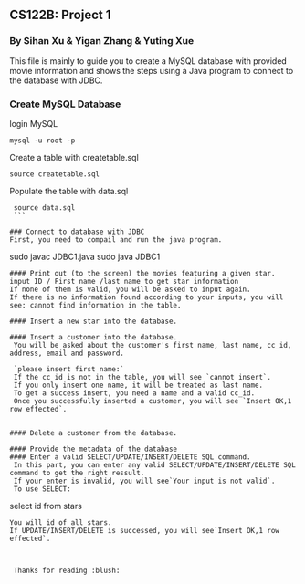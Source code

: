 ## CS122B: Project 1
### By Sihan Xu & Yigan Zhang & Yuting Xue
  This file is mainly to guide you to create a MySQL database with provided movie information and shows the steps using a Java program to connect to the database with JDBC.
### Create MySQL Database
  login MySQL
  ```
  mysql -u root -p
  ```
  Create a table with createtable.sql
  ```
  source createtable.sql
  ```
  Populate the table with data.sql
  ```
  source data.sql
  ```
  
### Connect to database with JDBC
First, you need to compail and run the java program.
```
sudo javac JDBC1.java
sudo java JDBC1

```
#### Print out (to the screen) the movies featuring a given star.
input ID / First name /last name to get star information
If none of them is valid, you will be asked to input again.
If there is no information found according to your inputs, you will see: cannot find information in the table.

#### Insert a new star into the database.

#### Insert a customer into the database.
 You will be asked about the customer's first name, last name, cc_id, address, email and password.
 
 `please insert first name:`
 If the cc_id is not in the table, you will see `cannot insert`.
 If you only insert one name, it will be treated as last name.
 To get a success insert, you need a name and a valid cc_id.
 Once you successfully inserted a customer, you will see `Insert OK,1 row effected`.

 
#### Delete a customer from the database.
  
#### Provide the metadata of the database
#### Enter a valid SELECT/UPDATE/INSERT/DELETE SQL command.
 In this part, you can enter any valid SELECT/UPDATE/INSERT/DELETE SQL command to get the right ressult.
 If your enter is invalid, you will see`Your input is not valid`.
 To use SELECT:
 ```
 select id from stars
 ```
 You will id of all stars.
 If UPDATE/INSERT/DELETE is successed, you will see`Insert OK,1 row effected`.
  

  
  Thanks for reading :blush:
  
    
